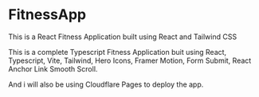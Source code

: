 # FitnessApp
This is a React Fitness Application built using React and Tailwind CSS


This is a complete Typescript Fitness Application buit using React, Typescript, Vite, Tailwind, Hero Icons, Framer Motion, Form Submit, React Anchor Link Smooth Scroll.

And i will also be using Cloudflare Pages to deploy the app.

